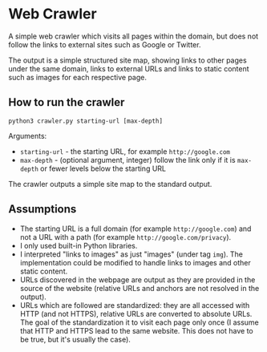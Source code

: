 # Web Crawler

A simple web crawler which visits all pages within the domain, but does not follow the links to external sites such as Google or Twitter.

The output is a simple structured site map, showing links to other pages under the same domain, links to external URLs and links to static content such as images for each respective page.

## How to run the crawler

```
python3 crawler.py starting-url [max-depth]
```

Arguments:
- `starting-url` - the starting URL, for example `http://google.com`
- `max-depth` - (optional argument, integer) follow the link only if it is `max-depth` or fewer levels below the starting URL

The crawler outputs a simple site map to the standard output.

## Assumptions

- The starting URL is a full domain (for example `http://google.com`) and not a URL with a path (for example
  `http://google.com/privacy`).
- I only used built-in Python libraries.
- I interpreted "links to images" as just "images" (under tag `img`). The implementation could be modified to handle
  links to images and other static content.
- URLs discovered in the webpage are output as they are provided in the source of the website (relative URLs and
  anchors are not resolved in the output).
- URLs which are followed are standardized: they are all accessed with HTTP (and not HTTPS), relative URLs are converted
  to absolute URLs. The goal of the standardization it to visit each page only once (I assume that HTTP and HTTPS
  lead to the same website. This does not have to be true, but it's usually the case).


